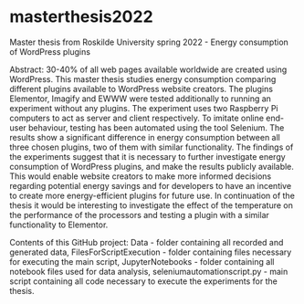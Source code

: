 # masterthesis2022
Master thesis from Roskilde University spring 2022 - Energy consumption of WordPress plugins

Abstract: 
30-40% of all web pages available worldwide are created using WordPress. This master thesis studies energy consumption comparing different plugins available to WordPress website creators. The plugins Elementor, Imagify and EWWW were tested additionally to running an experiment without any plugins.
The experiment uses two Raspberry Pi computers to act as server and client respectively. To imitate online end-user behaviour, testing has been automated using the tool Selenium. The results show a significant difference in energy consumption between all three chosen plugins, two of them with similar functionality. The findings of the experiments suggest that it is necessary to further investigate energy consumption of WordPress plugins, and make the results publicly available. This would enable website creators to make more informed decisions regarding potential energy savings and for developers to have an incentive to create more energy-efficient plugins for future use. In continuation of the thesis it would be interesting to investigate the effect of the temperature on the performance of the processors and testing a plugin with a similar functionality to Elementor.

Contents of this GitHub project: Data - folder containing all recorded and generated data, FilesForScriptExecution - folder containing files necessary for executing the main script, JupyterNotebooks - folder containing all notebook files used for data analysis, seleniumautomationscript.py - main script containing all code necessary to execute the experiments for the thesis.
